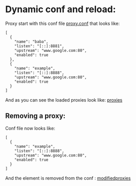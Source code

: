 # Dynamic conf and reload:


Proxy start with this conf file [proxy.conf](./proxy.conf) that looks like:
```
[
  {
    "name": "baba",
    "listen": "[::]:8881",
    "upstream": "www.google.com:80",
    "enabled": true
  },
  {
    "name": "example",
    "listen": "[::]:8888",
    "upstream": "www.google.com:80",
    "enabled": true
  }
]

```


And as you can see the loaded proxies look like:
[proxies](./img/allproxies.png)


## Removing a proxy:
Conf file now looks like:
```
[
  {
    "name": "example",
    "listen": "[::]:8888",
    "upstream": "www.google.com:80",
    "enabled": true
  }
]

```

And the element is removed from the conf :
[modifiedproxies](./img/lessproxies.png)






